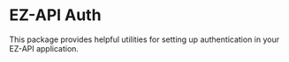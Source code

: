 # EZ-API Auth

This package provides helpful utilities for setting up authentication in your EZ-API application.
